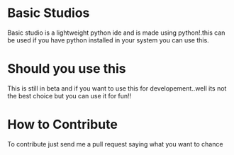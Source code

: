 # Basic Studios
Basic studio is a lightweight python ide and is made using python!.this can be used if you have python installed in your system
you can use this.

# Should you use this
This is still in beta and if you want to use this for developement..well its not the best choice but you can use it for fun!!

# How to Contribute
To contribute just send me a pull request saying what you want to chance
